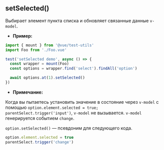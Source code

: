 ## setSelected()

Выбирает элемент пункта списка и обновляет связанные данные `v-model`.

- **Пример:**

```js
import { mount } from '@vue/test-utils'
import Foo from './Foo.vue'

test('setSelected demo', async () => {
  const wrapper = mount(Foo)
  const options = wrapper.find('select').findAll('option')

  await options.at(1).setSelected()
})
```

- **Примечание:**

Когда вы пытаетесь установить значение в состояние через `v-model` с помощью `option.element.selected = true; parentSelect.trigger('input')`, `v-model` не вызывается. `v-model` генерируется событием `change`.

`option.setSelected()` — псевдоним для следующего кода.

```js
option.element.selected = true
parentSelect.trigger('change')
```
